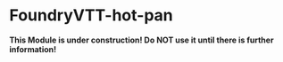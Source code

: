 # FoundryVTT-hot-pan
__This Module is under construction! Do NOT use it until there is further information!__